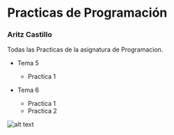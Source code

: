 # Practicas de Programación
### __Aritz Castillo__


Todas las Practicas de la asignatura de Programacion.
- Tema 5
    - Practica 1
	
- Tema 6
	- Practica 1
	- Practica 2

![alt text](https://www.egibide.org/file/2017/07/logo-vector-egibide-h-300x152.png)

